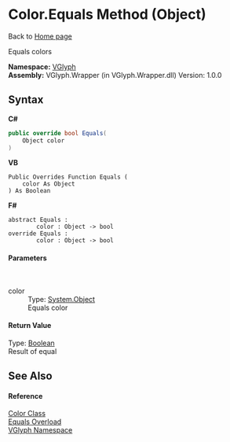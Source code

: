 # Color.Equals Method (Object)
Back to <a href="Home.md">Home page</a> 

Equals colors

**Namespace:**&nbsp;<a href="N_VGlyph.md">VGlyph</a><br />**Assembly:**&nbsp;VGlyph.Wrapper (in VGlyph.Wrapper.dll) Version: 1.0.0

## Syntax

**C#**<br />
``` C#
public override bool Equals(
	Object color
)
```

**VB**<br />
``` VB
Public Overrides Function Equals ( 
	color As Object
) As Boolean
```

**F#**<br />
``` F#
abstract Equals : 
        color : Object -> bool 
override Equals : 
        color : Object -> bool 
```


#### Parameters
&nbsp;<dl><dt>color</dt><dd>Type: <a href="http://msdn2.microsoft.com/en-us/library/e5kfa45b" target="_blank">System.Object</a><br />Equals color</dd></dl>

#### Return Value
Type: <a href="http://msdn2.microsoft.com/en-us/library/a28wyd50" target="_blank">Boolean</a><br />Result of equal

## See Also


#### Reference
<a href="T_VGlyph_Color.md">Color Class</a><br /><a href="Overload_VGlyph_Color_Equals.md">Equals Overload</a><br /><a href="N_VGlyph.md">VGlyph Namespace</a><br />